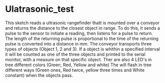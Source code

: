 # Ulatrasonic_test

 This sketch reads a ultrasonic rangefinder thatt is mounted over a conveyor and returns the distance to the closest object in range.
    To do this, it sends a pulse to the sensor to initiate a reading, then listens for a pulse to return.
    The length of the returning pulse is proportional to the time of the returning pulse is converted into a distance in mm.
    The conveyor transports three types of objects (Object 1, 2 and 3).
    If a object is whithin a specified interval it will be counted as one of the three objects and printed to the serial monitor, with a measure on that specific object.
    Ther are also 4 LED's in tree different colors (Green, Red, Yellow and white)
    The will flash in tree different ways (Green ones, Red twice, yellow three times and White constant) when the objects pass.
